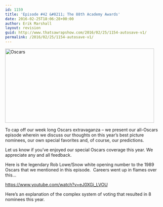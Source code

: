 ```yaml
---
id: 1159
title: 'Episode #42 &#8211; The 88th Academy Awards'
date: 2016-02-25T18:06:28+00:00
author: Erik Marshall
layout: revision
guid: http://www.thatsawrapshow.com/2016/02/25/1154-autosave-v1/
permalink: /2016/02/25/1154-autosave-v1/
---
```

<a href="http://www.thatsawrapshow.com/wp-content/uploads/2016/02/Oscars.jpg" rel="attachment wp-att-1155"><img class="aligncenter wp-image-1155" src="http://www.thatsawrapshow.com/wp-content/uploads/2016/02/Oscars.jpg" alt="Oscars" width="482" height="241" srcset="http://www.thatsawrapshow.com/wp-content/uploads/2016/02/Oscars.jpg 660w, http://www.thatsawrapshow.com/wp-content/uploads/2016/02/Oscars-300x150.jpg 300w, http://www.thatsawrapshow.com/wp-content/uploads/2016/02/Oscars-600x300.jpg 600w" sizes="(max-width: 482px) 100vw, 482px" /></a>

To cap off our week long Oscars extravaganza &#8211; we present our all-Oscars episode wherein we discuss our thoughts on this year&#8217;s best picture nominees, our own special favorites and, of course, our predictions.

Let us know if you&#8217;ve enjoyed our special Oscars coverage this year. We appreciate any and all feedback.

Here is the legendary Rob Lowe/Snow white opening number to the 1989 Oscars that we mentioned in this episode.  Careers went up in flames over this&#8230;

https://www.youtube.com/watch?v=eJ0XGi_LVOU

Here&#8217;s an explanation of the complex system of voting that resulted in 8 nominees this year.